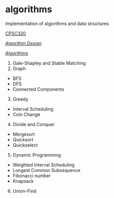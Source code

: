 # algorithms
Implementation of algorithms and data structures

[CPSC320](http://blogs.ubc.ca/cpsc3202016w2/syllabus/#intro)

[*Algorithm Design*](http://www.cs.princeton.edu/~wayne/kleinberg-tardos/)

[*Algorithms*](http://algs4.cs.princeton.edu/home/)

1. Gale-Shapley and Stable Matching
2. Graph
  * BFS
  * DFS
  * Connected Components
3. Greedy
  * Interval Scheduling
  * Coin Change
4. Divide and Conquer
  * Mergesort
  * Quicksort
  * Quickselect
5. Dynamic Programming
  * Weighted Interval Scheduling
  * Longest Common Subsequence
  * Fibonacci number
  * Knapsack
6. Union-Find
